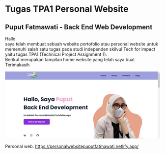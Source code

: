 # Tugas TPA1 Personal Website
## Puput Fatmawati - Back End Web Development

Hallo</br>
 saya telah membuat sebuah website portofolio atau personal website untuk memenuhi salah satu tugas pada studi independen skilvul Tech for impact yaitu tugas TPA1 (Technical Project Assignment 1). </br> 
 Berikut merupakan tampilan home website yang telah saya buat</br>
 Terimakasih
 
 ![home.png](home.jpeg)

 Personal web: https://personalwebsitepuputfatmawati.netlify.app/
